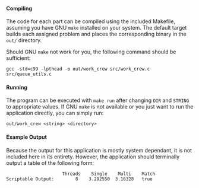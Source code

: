 #### Compiling
The code for each part can be compiled using the included Makefile, assuming
you have GNU `make` installed on your system.  The default target builds each
assigned problem and places the corresponding binary in the `out/` directory.

Should GNU `make` not work for you, the following command should be sufficient:

    gcc -std=c99 -lpthead -o out/work_crew src/work_crew.c src/queue_utils.c

#### Running
The program can be executed with `make run` after changing `DIR` and `STRING`
to appropriate values.  If GNU `make` is not available or you just want to run
the application directly, you can simply run:

    out/work_crew <string> <directory>

#### Example Output
Because the output for this application is mostly system dependant, it is not
included here in its entirety.  However, the application should terminally
output a table of the following form:

                         Threads    Single    Multi    Match
    Scriptable Output:        8    3.292550  3.16328   true
